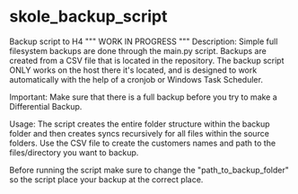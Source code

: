 # skole_backup_script
Backup script to H4
""" WORK IN PROGRESS """
Description:
Simple full filesystem backups are done through the main.py script. Backups are created from a CSV file that is located in the repository. The backup script ONLY works on the host there it's located, and is designed to work automatically with the help of a cronjob or Windows Task Scheduler. 

Important:
Make sure that there is a full backup before you try to make a Differential Backup. 

Usage:
The script creates the entire folder structure within the backup folder and then creates syncs recursively for all files within the source folders. Use the CSV file to create the customers names and path to the files/directory you want to backup.

Before running the script make sure to change the "path_to_backup_folder" so the script place your backup at the correct place. 

